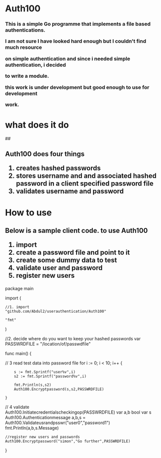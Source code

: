 
# <h1> Auth100 </h1>


<h3> This is a simple Go programme that implements a file based authentications.

I am not sure I have looked hard enough but I couldn't find much resource 

on simple authentication and since i needed simple authentication, i decided 

to write a module.

this work is under development but good enough to use for development 

work. </h3>


<h1> what does it do </h1>

##<h2> Auth100 does four things

   1. creates hashed passwords
   2. stores username and and associated hashed password in a client specified password file
   3. validates username and password 

</h2>


## <h1> How to use </h1>


<h2> Below is a sample client code. to use Auth100
 
 
 1. import 
 2. create a password file and point to it
 3. create some dummy data to test 
 4. validate user and password
 5. register  new users 
 
 
 
 
</h2>



package main


 
import (


	//1. import
	"github.com/Abdul2/userauthentication/Auth100"

	"fmt"
)




//2. decide where do you want to keep your hashed passwords
var PASSWRDFILE = "/location/of/passwdfile" 



func main() {

// 3 read test data into password file
	for i := 0; i < 10; i++ {

		s := fmt.Sprintf("user%v",i)
		s2 := fmt.Sprintf("password%v",i)

		fmt.Println(s,s2)
		Auth100.Encryptpassword(s,s2,PASSWRDFILE)

	}


// 4 validate 	
	Auth100.Initiatecredentialscheckingop(PASSWRDFILE)
	var a,b bool
	var s Auth100.Authenticationmessage
	a,b,s = Auth100.Validateusrandpsswr("user0","password1")
	fmt.Println(a,b,s.Message)

	//register new users and passwords
	Auth100.Encryptpassword("simon","Go further",PASSWRDFILE)
}

